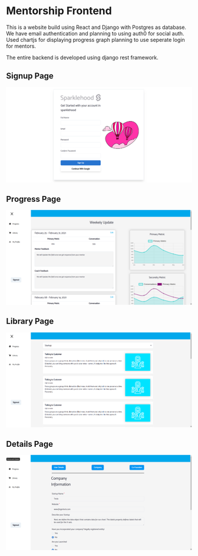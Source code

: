# Mentorship Frontend

This is a website build using React and Django with Postgres as database.
We have email authentication and planning to using auth0 for social auth.
Used chartjs for displaying progress graph planning to use seperate login for mentors.

The entire backend is developed using django rest framework.


## Signup Page
![signup_page](/images/signup.png)

## Progress Page
![progress_page](/images/mentorship_progress.png)

## Library Page
![library_page](/images/library.png)

## Details Page
![details_page](/images/details.png)
